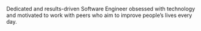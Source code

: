 Dedicated and results-driven Software Engineer obsessed with technology and motivated to work with peers who aim to improve people’s lives every day.